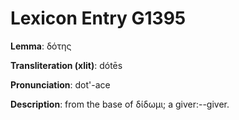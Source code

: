 # Lexicon Entry G1395

**Lemma**: δότης

**Transliteration (xlit)**: dótēs

**Pronunciation**: dot'-ace

**Description**:
from the base of δίδωμι; a giver:--giver.
